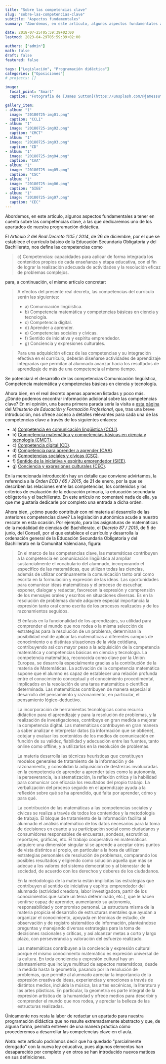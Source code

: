 ```yaml
---
title: "Sobre las competencias clave"
slug: "sobre-las-competencias-clave"
subtitle: "Aspectos fundamentales"
summary: "Abordemos, en este artículo, algunos aspectos fundamentales a tener en cuenta sobre las competencias clave, a las que dedicaremos uno de los apartados de nuestra programación didáctica."

date: 2018-07-25T05:59:39+02:00
lastmod: 2023-04-29T05:59:39+02:00

authors: ["admin"]
math: false
draft: false
featured: false

tags: ["Legislación", "Programación didáctica"]
categories: ["Oposiciones"]
# projects: []

image:
  focal_point: "Smart"
  caption: "Fotografía de [James Sutton](https://unsplash.com/@jamessutton_photography), disponible en [Unsplash](https://unsplash.com/photos/FqaybX9ZiOU)."

gallery_item:
- album: "1"
  image: "20180725-img01.png"
  caption: "CCLI"
- album: "1"
  image: "20180725-img02.png"
  caption: "CMCT"
- album: "1"
  image: "20180725-img03.png"
  caption: "CD"
- album: "1"
  image: "20180725-img04.png"
  caption: "CAA"
- album: "1"
  image: "20180725-img05.png"
  caption: "CSC"
- album: "1"
  image: "20180725-img06.png"
  caption: "SIEE"
- album: "1"
  image: "20180725-img07.png"
  caption: "CEC"
---
```


Abordemos, en este artículo, algunos aspectos fundamentales a tener en cuenta sobre las competencias clave, a las que dedicaremos uno de los apartados de nuestra programación didáctica.

El *Artículo 2* del *Real Decreto 1105 / 2014*, de 26 de diciembre, por el que se establece el currículo básico de la Educación Secundaria Obligatoria y del Bachillerato, nos define las competencias como

> c) Competencias: capacidades para aplicar de forma integrada los contenidos propios de cada enseñanza y etapa educativa, con el fin de lograr la realización adecuada de actividades y la resolución eficaz de problemas complejos.

para, a continuación, el mismo artículo concretar:

> A efectos del presente real decreto, las competencias del currículo serán las siguientes:
> 
> - a) Comunicación lingüística.
> - b) Competencia matemática y competencias básicas en ciencia y tecnología.
> - c) Competencia digital.
> - d) Aprender a aprender.
> - e) Competencias sociales y cívicas.
> - f) Sentido de iniciativa y espíritu emprendedor.
> - g) Conciencia y expresiones culturales.

> Para una adquisición eficaz de las competencias y su integración efectiva en el currículo, deberán diseñarse actividades de aprendizaje integradas que permitan al alumnado avanzar hacia los resultados de aprendizaje de más de una competencia al mismo tiempo.
> 
Se potenciará el desarrollo de las competencias Comunicación lingüística, Competencia matemática y competencias básicas en ciencia y tecnología.

Ahora bien, en el real decreto apenas aparecen listadas y poco más. ¿Dónde podemos encontrar información adicional sobre las competencias clave? En mi opinión, una buena primera parada sería la visita a [esta página](https://www.mecd.gob.es/educacion/mc/lomce/el-curriculo/curriculo-primaria-eso-bachillerato/competencias-clave/competencias-clave.html) del *Ministerio de Educación y Formación Profesional*, que, tras una breve introducción, nos ofrece acceso a detalles relevantes para cada una de las competencias clave a través de los siguientes enlaces:

- a) [Competencia en comunicación lingüística (CCLI)](https://www.mecd.gob.es/educacion/mc/lomce/el-curriculo/curriculo-primaria-eso-bachillerato/competencias-clave/liguistica.html).
- b) [Competencia matemática y competencias básicas en ciencia y tecnología (CMCT)](https://www.mecd.gob.es/educacion/mc/lomce/el-curriculo/curriculo-primaria-eso-bachillerato/competencias-clave/competencias-clave/ciencias.html).
- c) [Competencia digital (CD)](https://www.mecd.gob.es/educacion/mc/lomce/el-curriculo/curriculo-primaria-eso-bachillerato/competencias-clave/competencias-clave/digital.html).
- d) [Competencia para aprender a aprender (CAA)](https://www.mecd.gob.es/educacion/mc/lomce/el-curriculo/curriculo-primaria-eso-bachillerato/competencias-clave/competencias-clave/aprende.html).
- e) [Competencias sociales y cívicas (CSC)](https://www.mecd.gob.es/educacion/mc/lomce/el-curriculo/curriculo-primaria-eso-bachillerato/competencias-clave/competencias-clave/social-civica.html).
- f) [Sentido de la iniciativa y espíritu emprendedor (SIEE)](https://www.mecd.gob.es/educacion/mc/lomce/el-curriculo/curriculo-primaria-eso-bachillerato/competencias-clave/competencias-clave/i.html).
- g) [Conciencia y expresiones culturales (CEC)](https://www.mecd.gob.es/educacion/mc/lomce/el-curriculo/curriculo-primaria-eso-bachillerato/competencias-clave/competencias-clave/cultura.html).

En la mencionada introducción hay un detalle que conviene advirtamos, la referencia a la *Orden ECD / 65 / 2015*, de 21 de enero, por la que se describen las relaciones entre las competencias, los contenidos y los criterios de evaluación de la educación primaria, la educación secundaria obligatoria y el bachillerato. En este artículo no comentaré nada de ella, ya que me gustaría dedicarle por completo una entrada a dicha orden.

Ahora bien, ¿cómo puedo contribuir con mi materia al desarrollo de las anteriores competencias clave? La legislación autonómica acude a nuestro rescate en esta ocasión. Por ejemplo, para las asignaturas de matemáticas de la modalidad de ciencias del Bachillerato, el *Decreto 87 / 2015*, de 5 de junio, del Consell, por el que establece el currículo y desarrolla la ordenación general de la Educación Secundaria Obligatoria y del Bachillerato en la Comunitat Valenciana, figura:

> En el marco de las competencias clave, las matemáticas contribuyen a la competencia en comunicación lingüística al ampliar sustancialmente el vocabulario del alumnado, incorporando el específico de las matemáticas, que utilizan todas las ciencias, además de utilizar continuamente la comunicación tanto oral como escrita en la formulación y expresión de las ideas. Las oportunidades para comunicar ideas matemáticas y el proceso de escuchar, exponer, dialogar y redactar, favorecen la expresión y comprensión de los mensajes orales y escritos en situaciones diversas. Es en la resolución de problemas donde adquiere especial importancia la expresión tanto oral como escrita de los procesos realizados y de los razonamientos seguidos.
>
> El énfasis en la funcionalidad de los aprendizajes, su utilidad para comprender el mundo que nos rodea o la misma selección de estrategias para la resolución de un problema, determinan la posibilidad real de aplicar las matemáticas a diferentes campos de conocimiento o a distintas situaciones de la vida cotidiana, contribuyendo así con mayor peso a la adquisición de la competencia matemática y competencias básicas en ciencia y tecnología. La competencia matemática, reconocida como clave por la Unión Europea, se desarrolla especialmente gracias a la contribución de la materia de Matemáticas. La activación de la competencia matemática supone que el alumno es capaz de establecer una relación profunda entre el conocimiento conceptual y el conocimiento procedimental, implicados en la resolución de una tarea matemática o científica determinada. Las matemáticas contribuyen de manera especial al desarrollo del pensamiento y razonamiento, en particular, el pensamiento lógico-deductivo.
>
> La incorporación de herramientas tecnológicas como recurso didáctico para el aprendizaje y para la resolución de problemas, y la realización de investigaciones, contribuye en gran medida a mejorar la competencia digital. Las matemáticas contribuyen en gran manera a saber analizar e interpretar datos (la información que se obtiene), cotejar y evaluar los contenidos de los medios de comunicación en función de su validez, fiabilidad y adecuación entre las fuentes, tanto online como offline, y a utilizarlos en la resolución de problemas.
> 
> La materia desarrolla las técnicas heurísticas que constituyen modelos generales de tratamiento de la información y de razonamiento, y consolidan la adquisición de destrezas involucradas en la competencia de aprender a aprender tales como la autonomía, la perseverancia, la sistematización, la reflexión crítica y la habilidad para comunicar con eficacia los resultados del propio trabajo. La verbalización del proceso seguido en el aprendizaje ayuda a la reflexión sobre qué se ha aprendido, qué falta por aprender, cómo y para qué.
> 
> La contribución de las matemáticas a las competencias sociales y cívicas se realiza a través de todos los contenidos y la metodología de trabajo. El bloque de tratamiento de la información facilita al alumnado el análisis matemático de los datos necesarios para la toma de decisiones en cuanto a su participación social como ciudadanos y consumidores responsables de encuestas, sondeos, escrutinios, reportajes, gráficas, etc. El trabajo cooperativo en matemáticas adquiere una dimensión singular si se aprende a aceptar otros puntos de vista distintos al propio, en particular a la hora de utilizar estrategias personales de resolución de problemas, comparando los posibles resultados y eligiendo como solución aquella que más se adecue a los valores del sistema democrático y al bienestar de la sociedad, de acuerdo con los derechos y deberes de los ciudadanos.
> 
> En la metodología de la materia están implícitas las estrategias que contribuyen al sentido de iniciativa y espíritu emprendedor del alumnado (actividad creadora, labor investigadora, partir de los conocimientos que sobre un tema determinado, etc.), que le hacen sentirse capaz de aprender, aumentando su autonomía, responsabilidad y compromiso personal. La estructura misma de la materia propicia el desarrollo de estructuras mentales que ayudan a organizar el conocimiento, apoyada en técnicas de estudio, de observación y de registro sistemático de información, planteándose preguntas y manejando diversas estrategias para la toma de decisiones racionales y críticas, y así alcanzar metas a corto y largo plazo, con perseverancia y valoración del esfuerzo realizado.
>
> Las matemáticas contribuyen a la conciencia y expresión cultural porque el mismo conocimiento matemático es expresión universal de la cultura. En toda conciencia y expresión cultural hay un planteamiento que incluye multitud de aspectos matemáticos, desde la medida hasta la geometría, pasando por la resolución de problemas, que permite al alumnado apreciar la importancia de la expresión creativa de ideas, experiencias y emociones a través de distintos medios, incluida la música, las artes escénicas, la literatura y las artes plásticas. En particular, la geometría es parte integral de la expresión artística de la humanidad y ofrece medios para describir y comprender el mundo que nos rodea, y apreciar la belleza de las estructuras realizadas.

Únicamente nos resta la labor de redactar un apartado para nuestra programación didáctica que no resulte extremadamente abstracto y que, de alguna forma, permita entrever de una manera práctica cómo procederemos a desarrollar las competencias clave en el aula.

*Nota*: este artículo podríamos decir que ha quedado "parcialmente derogado" con la nueva ley educativa, pues algunos elementos han desaparecido por completo y en otros se han introducido nuevos matices en sus definiciones.
